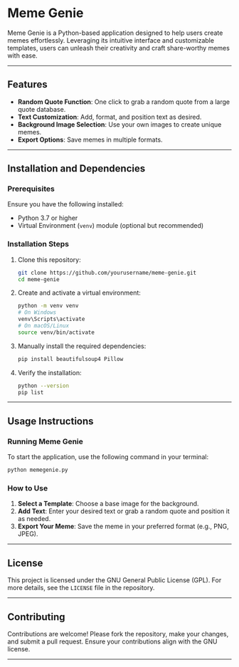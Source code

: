# Meme Genie

Meme Genie is a Python-based application designed to help users create memes effortlessly. Leveraging its intuitive interface and customizable templates, users can unleash their creativity and craft share-worthy memes with ease.

---

## Features
- **Random Quote Function**: One click to grab a random quote from a large quote database.
- **Text Customization**: Add, format, and position text as desired.
- **Background Image Selection**: Use your own images to create unique memes.
- **Export Options**: Save memes in multiple formats.

---

## Installation and Dependencies

### Prerequisites
Ensure you have the following installed:
- Python 3.7 or higher
- Virtual Environment (`venv`) module (optional but recommended)

### Installation Steps
1. Clone this repository:
   ```bash
   git clone https://github.com/yourusername/meme-genie.git
   cd meme-genie
   ```

2. Create and activate a virtual environment:
   ```bash
   python -m venv venv
   # On Windows
   venv\Scripts\activate
   # On macOS/Linux
   source venv/bin/activate
   ```

3. Manually install the required dependencies:
   ```bash
   pip install beautifulsoup4 Pillow
   ```

4. Verify the installation:
   ```bash
   python --version
   pip list
   ```

---

## Usage Instructions

### Running Meme Genie
To start the application, use the following command in your terminal:
```bash
python memegenie.py
```

### How to Use
1. **Select a Template**: Choose a base image for the background.
2. **Add Text**: Enter your desired text or grab a random quote and position it as needed.
3. **Export Your Meme**: Save the meme in your preferred format (e.g., PNG, JPEG).

---

## License
This project is licensed under the GNU General Public License (GPL). For more details, see the `LICENSE` file in the repository.

---

## Contributing
Contributions are welcome! Please fork the repository, make your changes, and submit a pull request. Ensure your contributions align with the GNU license.

---
